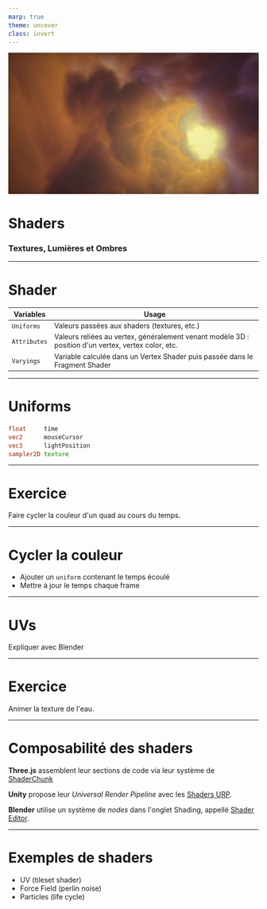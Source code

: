 ```yaml
---
marp: true
theme: uncover
class: invert
---
```


<!-- _footer: "three.js | thebookofshaders | blender | shadertoy" -->
![bg](02-shaders.png)

# Shaders
### Textures, Lumières et Ombres

---

# Shader

| Variables | Usage |
| --- | --- |
| `Uniforms` | Valeurs passées aux shaders (textures, etc.) |
| `Attributes` | Valeurs reliées au vertex, généralement venant modèle 3D : position d'un vertex, vertex color, etc. |
| `Varyings` | Variable calculée dans un Vertex Shader puis passée dans le Fragment Shader |


---

# Uniforms

```glsl
float     time
vec2      mouseCursor
vec3      lightPosition
sampler2D texture
```

---

# Exercice

Faire cycler la couleur d'un quad au cours du temps.

---

# Cycler la couleur

- Ajouter un `uniform` contenant le temps écoulé
- Mettre à jour le temps chaque frame

---

# UVs

Expliquer avec Blender

---

# Exercice

Animer la texture de l'eau.

---

# Composabilité des shaders

**Three.js** assemblent leur sections de code via leur système de [ShaderChunk](https://threejs.org/docs/?q=shader#api/en/renderers/shaders/ShaderChunk)

**Unity** propose leur *Universal Render Pipeline* avec les [Shaders URP](https://docs.unity3d.com/Packages/com.unity.render-pipelines.universal@8.2/manual/writing-shaders-urp-basic-unlit-structure.html).

**Blender** utilise un système de *nodes* dans l'onglet Shading, appellé [Shader Editor](https://docs.blender.org/manual/en/latest/editors/shader_editor.html).

---

# Exemples de shaders

- UV (tileset shader)
- Force Field (perlin noise)
- Particles (life cycle)

